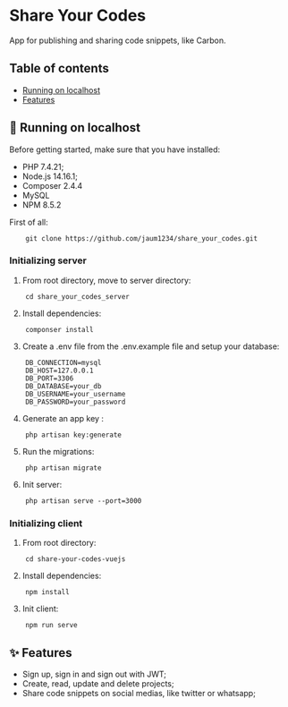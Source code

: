 # Share Your Codes
App for publishing and sharing code snippets, like Carbon.

## Table of contents
- [Running on localhost](#🚀-running-on-localhost)
- [Features](#✨-features)

## 🚀 Running on localhost
Before getting started, make sure that you have installed:
- PHP 7.4.21;
- Node.js 14.16.1;
- Composer 2.4.4
- MySQL
- NPM 8.5.2

First of all:
```
    git clone https://github.com/jaum1234/share_your_codes.git
```

### Initializing server
1. From root directory, move to server directory:
```
    cd share_your_codes_server
```

2. Install dependencies:
```
    componser install
```

3. Create a .env file from the .env.example file and setup your database:
```
    DB_CONNECTION=mysql
    DB_HOST=127.0.0.1
    DB_PORT=3306
    DB_DATABASE=your_db
    DB_USERNAME=your_username
    DB_PASSWORD=your_password
```

4. Generate an app key :
```
    php artisan key:generate
```

5. Run the migrations: 
```
    php artisan migrate
```

6. Init server:
```
    php artisan serve --port=3000
```

### Initializing client
1. From root directory:
```
    cd share-your-codes-vuejs
```

2. Install dependencies:
```
    npm install
```

3. Init client:
```
    npm run serve
```

## ✨ Features
- Sign up, sign in and sign out with JWT;
- Create, read, update and delete projects;
- Share code snippets on social medias, like twitter or whatsapp;